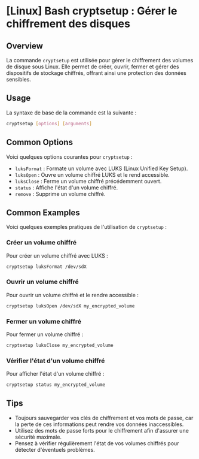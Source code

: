 # [Linux] Bash cryptsetup : Gérer le chiffrement des disques

## Overview
La commande `cryptsetup` est utilisée pour gérer le chiffrement des volumes de disque sous Linux. Elle permet de créer, ouvrir, fermer et gérer des dispositifs de stockage chiffrés, offrant ainsi une protection des données sensibles.

## Usage
La syntaxe de base de la commande est la suivante :

```bash
cryptsetup [options] [arguments]
```

## Common Options
Voici quelques options courantes pour `cryptsetup` :

- `luksFormat` : Formate un volume avec LUKS (Linux Unified Key Setup).
- `luksOpen` : Ouvre un volume chiffré LUKS et le rend accessible.
- `luksClose` : Ferme un volume chiffré précédemment ouvert.
- `status` : Affiche l'état d'un volume chiffré.
- `remove` : Supprime un volume chiffré.

## Common Examples
Voici quelques exemples pratiques de l'utilisation de `cryptsetup` :

### Créer un volume chiffré
Pour créer un volume chiffré avec LUKS :

```bash
cryptsetup luksFormat /dev/sdX
```

### Ouvrir un volume chiffré
Pour ouvrir un volume chiffré et le rendre accessible :

```bash
cryptsetup luksOpen /dev/sdX my_encrypted_volume
```

### Fermer un volume chiffré
Pour fermer un volume chiffré :

```bash
cryptsetup luksClose my_encrypted_volume
```

### Vérifier l'état d'un volume chiffré
Pour afficher l'état d'un volume chiffré :

```bash
cryptsetup status my_encrypted_volume
```

## Tips
- Toujours sauvegarder vos clés de chiffrement et vos mots de passe, car la perte de ces informations peut rendre vos données inaccessibles.
- Utilisez des mots de passe forts pour le chiffrement afin d'assurer une sécurité maximale.
- Pensez à vérifier régulièrement l'état de vos volumes chiffrés pour détecter d'éventuels problèmes.